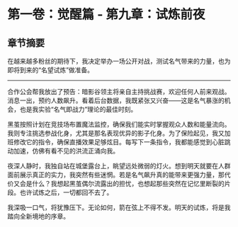 # 第一卷：觉醒篇 - 第九章：试炼前夜

<!-- AI生成内容开始 -->
<!-- 模型: GPT-4 Turbo -->
<!-- Prompt版本: rewrite_chapter.tpl.md -->
<!-- 生成时间: 2025-07-XX -->
<!-- 状态: 初稿，需人工完善 -->

## 章节摘要
在越来越多粉丝的期待下，我决定举办一场公开对战，测试名气带来的力量，也为即将到来的“名望试炼”做准备。

---

合作公会帮我放出了预告：暗影谷领主将亲自主持挑战赛，欢迎任何人前来观战。消息一出，预约人数飙升。看着后台数据，我既紧张又兴奋——这是名气暴涨的机会，也是我实验“名气即战力”理论的最佳时刻。

黑茧按照计划在竞技场布置魔法监控，确保我们能实时掌握观众人数和能量流向。我则专注挑选参战化身，尤其是那名表现优异的影子化身。为了保险起见，我又加班修改它的指令，确保直播效果足够炫目。每写下一条指令，我都能感觉到心脏跳动加速，仿佛有看不见的洪流正涌向我。

夜深人静时，我独自站在城堡露台上，眺望远处微弱的灯火。想到明天就要在人群面前展示真正的实力，我突然有些迷惘。若是名气飙升真的能带来更强力量，那代价又会是什么？我想起黑茧偶尔流露出的担忧，也想起那些突然在记忆里断裂的片段。也许试炼之后，一切都回不去了。

我深吸一口气，将犹豫压下。无论如何，箭在弦上不得不发。明天的试炼，将是我踏向全新境地的序章。

<!-- AI生成内容结束 -->

